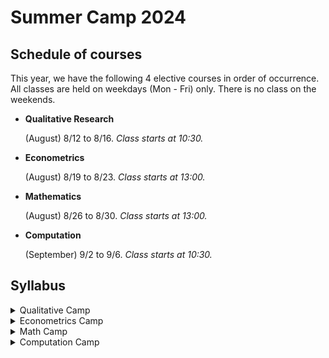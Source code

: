 # Summer Camp 2024

## Schedule of courses

This year, we have the following 4 elective courses in order of occurrence.
All classes are held on weekdays (Mon - Fri) only. 
There is no class on the weekends.

- **Qualitative Research**

  (August) 8/12 to 8/16. *Class starts at 10:30.*
- **Econometrics**

  (August) 8/19 to 8/23. *Class starts at 13:00.*

- **Mathematics**

  (August) 8/26 to 8/30. *Class starts at 13:00.*

- **Computation**

  (September) 9/2 to 9/6. *Class starts at 10:30.*


## Syllabus

<details>
  <summary>Qualitative Camp</summary>
  
  Instructor: Feng Youxin
  
- 8/12: Philosophic basis of Qualitative methods
- 8/13: Research Design: The five approaches
- 8/14: Qualitative interview (lecture and practice)
- 8/15: Doing interviews
- 8/16: Reflection session
  
</details>

<details>
  <summary>Econometrics Camp</summary>
  
  Instructor: Jian Tianyi, Zhang Shutong
  
- 8/19: The basics of Causal Inference
- 8/20: Methods in STATA: linear regression, grouping, do-files
- 8/21: Advanced Methods in STATA: IV, probit, logit, tobit
- 8/22: Advanced Methods in STATA: loop, DiD, PSM
- 8/23: Advanced Methods in STATA: spatial analysis, case studies
  
</details>

<details>
  <summary>Math Camp</summary>
  
  Instructor: Zhang Peichang
  
- 8/26: Convex Optimization
- 8/27: Dynamic Programming
- 8/28: Discrete Dynamical System
- 8/29: Discrete Dynamical System & Application
- 8/30: Discrete Dynamical System & Application
</details>

<details>
  <summary>Computation Camp</summary>
  
  Instructor: Quang-Thanh Tran & Zhang Ye
  
- 9/02: Simple OLG & Ramsey: simulations in Python/Julia
- 9/03: AK60 OLG: Direct Computation, Value Function Iteration
- 9/04: (morning) Coding Q&A
- 9/04: (afternoon) The basics of Spatial Econometrics
- 9/05: Spatial Econometrics with QGIS, R, and STATA.
- 9/06: Spatial Econometrics with QGIS, R, and STATA.
</details>
